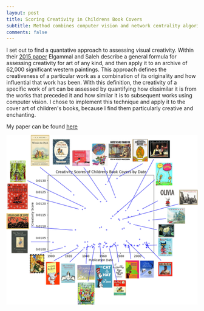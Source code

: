 ```yaml
---
layout: post
title: Scoring Creativity in Childrens Book Covers
subtitle: Method combines computer vision and network centrality algorithms to rate artwork
comments: false
---
```


I set out to find a quantative approach to assessing visual creativity. Within their [2015 paper](https://arxiv.org/pdf/1506.00711v1.pdf) Elgammal and Saleh  describe a general formula for assessing creativity for art of any kind, and then apply it to an archive of 62,000 significant western paintings. This approach defines the creativeness of a particular work as a combination of its originality and how influential that work has been. With this definition, the creativity of a specific work of art can be assessed by quantifying how dissimilar it is from the works that preceded it and how similar it is to subsequent works using computer vision. 
I chose to implement this technique and apply it to the cover art of children's books, because I find them particularly creative and enchanting.

My paper can be found [here](https://github.com/agudiswitz/Anton-Gudiswitz/blob/master/assets/Gudiswitz_CreativityinChildrensBooks.pdf)

![Results from the experiment](https://github.com/agudiswitz/Anton-Gudiswitz/blob/master/assets/img/ChildrensBookScoresGraph.jpg)

